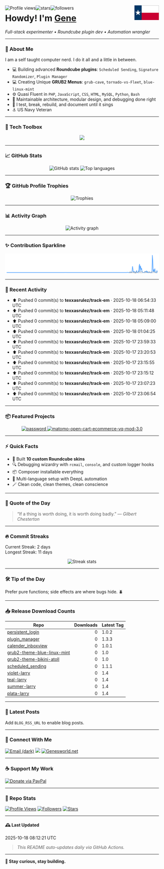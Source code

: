 <p>
  <img alt="Profile views" align="left" src="https://komarev.com/ghpvc/?username=texxasrulez&label=Profile%20views&color=0e75b6&style=plastic">
  <img alt="stars" align="left" src="https://img.shields.io/github/stars/texxasrulez?label=Stars&style=plastic&logo=github&labelColor=yellow&color=deepskyblue">
  <img alt="followers" align="left" src="https://img.shields.io/github/followers/texxasrulez?style=plastic&label=Followers&logo=github&labelColor=purple&color=blue">
  <img align="right" src="https://github.com/texxasrulez/texxasrulez/blob/main/assets/images/texas-flag.png" height="48">
</p>
<h1> Howdy! I'm <a href="https://github.com/texxasrulez">Gene</a></h1>
<p>
  <em>Full-stack experimenter • Roundcube plugin dev • Automation wrangler</em>
</p>

---

### 🧠 About Me

I am a self taught computer nerd. I do it all and a little in between.

- 💻 Building advanced **Roundcube plugins**: `Scheduled Sending`, `Signature Randomizer`, `Plugin Manager`
- 💻 Creating Unique **GRUB2 Menus**: `grub-cave`, `tornado-vs-Fleet`, `blue-linux-mint`
- ⚙️ Quasi Fluent in `PHP`, `JavaScript`, `CSS`, `HTML`, `MySQL`, `Python`, `Bash`
- 🧩 Maintainable architecture, modular design, and debugging done right
- 🔭 I test, break, rebuild, and document until it sings
- ⚓ US Navy Veteran

---

### 🧰 Tech Toolbox

<p align="center">
  <picture>
	<img src="https://skillicons.dev/icons?i=php,html,css,js,python,bash,git,github,linux,mysql,markdown" />
  </picture>
</p>

---

### 📈 GitHub Stats

<p align="center">
  <!-- Stats card -->
  <picture>
    <source media="(prefers-color-scheme: dark)" srcset="https://github-readme-stats.vercel.app/api?username=texxasrulez&show_icons=true&theme=tokyonight&count_private=true">
    <source media="(prefers-color-scheme: light)" srcset="https://github-readme-stats.vercel.app/api?username=texxasrulez&show_icons=true&theme=default&count_private=true">
    <img alt="GitHub stats" height="160" src="https://github-readme-stats.vercel.app/api?username=texxasrulez&show_icons=true&theme=default&count_private=true" />
  </picture>

  <!-- Top languages -->
  <picture>
    <source media="(prefers-color-scheme: dark)" srcset="https://github-readme-stats.vercel.app/api/top-langs/?username=texxasrulez&layout=compact&theme=tokyonight">
    <source media="(prefers-color-scheme: light)" srcset="https://github-readme-stats.vercel.app/api/top-langs/?username=texxasrulez&layout=compact&theme=default">
    <img alt="Top languages" height="160" src="https://github-readme-stats.vercel.app/api/top-langs/?username=texxasrulez&layout=compact&theme=default" />
  </picture>
</p>

---

### 🏆 GitHub Profile Trophies

<p align="center">
  <picture>
    <source media="(prefers-color-scheme: dark)" srcset="https://github-profile-trophy.vercel.app/?username=texxasrulez&theme=algolia&no-frame=false&margin-w=15&margin-h=15&column=6">
    <source media="(prefers-color-scheme: light)" srcset="https://github-profile-trophy.vercel.app/?username=texxasrulez&theme=algolia&no-bg=true&no-frame=false&margin-w=15&margin-h=15&column=6">
    <img alt="Trophies" src="https://github-profile-trophy.vercel.app/?username=texxasrulez&theme=algolia&no-bg=true&no-frame=false&margin-w=15&margin-h=15&column=6" />
  </picture>
</p>

---

### 📊 Activity Graph

<p align="center">
  <picture>
    <source media="(prefers-color-scheme: dark)" srcset="https://github-readme-activity-graph.vercel.app/graph?username=texxasrulez&theme=react-dark&area=true&grid=true&line=8aa8c2&area_color=8aa8c2&border_color=ffffff&radius=10">
    <source media="(prefers-color-scheme: light)" srcset="https://github-readme-activity-graph.vercel.app/graph?username=texxasrulez&theme=minimal&area=true&grid=true&line=000080&area_color=000080&border_color=8aa8c2&radius=10">
    <img alt="Activity graph" src="https://github-readme-activity-graph.vercel.app/graph?username=texxasrulez&theme=minimal&area=true&grid=true&line=000080&area_color=000080&border_color=8aa8c2&radius=10" />
  </picture>
</p>

---

### ✨ Contribution Sparkline

<p align="center">
  <img alt="Contributions sparkline"
       src="https://raw.githubusercontent.com/texxasrulez/texxasrulez/main/assets/contrib-sparkline.svg" />
</p>

---

### 📰 Recent Activity
<!--ACTIVITY:START-->
- ⬆️ Pushed 0 commit(s) to **texxasrulez/track-em** · 2025-10-18 06:54:33 UTC
- ⬆️ Pushed 0 commit(s) to **texxasrulez/track-em** · 2025-10-18 05:11:48 UTC
- ⬆️ Pushed 0 commit(s) to **texxasrulez/track-em** · 2025-10-18 05:09:00 UTC
- ⬆️ Pushed 0 commit(s) to **texxasrulez/track-em** · 2025-10-18 01:04:25 UTC
- ⬆️ Pushed 0 commit(s) to **texxasrulez/track-em** · 2025-10-17 23:59:33 UTC
- ⬆️ Pushed 0 commit(s) to **texxasrulez/track-em** · 2025-10-17 23:20:53 UTC
- ⬆️ Pushed 0 commit(s) to **texxasrulez/track-em** · 2025-10-17 23:15:55 UTC
- ⬆️ Pushed 0 commit(s) to **texxasrulez/track-em** · 2025-10-17 23:15:12 UTC
- ⬆️ Pushed 0 commit(s) to **texxasrulez/track-em** · 2025-10-17 23:07:23 UTC
- ⬆️ Pushed 0 commit(s) to **texxasrulez/track-em** · 2025-10-17 23:06:54 UTC
<!--ACTIVITY:END-->

---

### 📦 Featured Projects
<!--FEATURED:START-->
<p align="center">
<a href="https://github.com/texxasrulez/password">
  <picture>
    <source media="(prefers-color-scheme: dark)" srcset="https://github-readme-stats.vercel.app/api/pin/?username=texxasrulez&repo=password&theme=tokyonight">
    <img src="https://github-readme-stats.vercel.app/api/pin/?username=texxasrulez&repo=password&theme=default" alt="password" />
  </picture>
</a>
<a href="https://github.com/texxasrulez/matomo-open-cart-ecommerce-vq-mod-3.0">
  <picture>
    <source media="(prefers-color-scheme: dark)" srcset="https://github-readme-stats.vercel.app/api/pin/?username=texxasrulez&repo=matomo-open-cart-ecommerce-vq-mod-3.0&theme=tokyonight">
    <img src="https://github-readme-stats.vercel.app/api/pin/?username=texxasrulez&repo=matomo-open-cart-ecommerce-vq-mod-3.0&theme=default" alt="matomo-open-cart-ecommerce-vq-mod-3.0" />
  </picture>
</a>
</p>
<!--FEATURED:END-->

---

### ⚡ Quick Facts

- 🎨 Built **10 custom Roundcube skins**
- 🔍 Debugging wizardry with `rcmail`, `console`, and custom logger hooks
- 📦 Composer installable everything
- 🧭 Multi-language setup with DeepL automation
- 🪄 Clean code, clean themes, clean conscience

---

### 💬 Quote of the Day
<!--QUOTE:START-->
> “If a thing is worth doing, it is worth doing badly.”
— <em>Gilbert Chesterton</em>
<!--QUOTE:END-->

---

### 🔥 Commit Streaks
<!--STREAKS:START-->
Current Streak: 2 days  
Longest Streak: 11 days
<!--STREAKS:END-->

<p align="center">
  <picture>
    <source media="(prefers-color-scheme: dark)" srcset="https://github-readme-streak-stats.herokuapp.com?user=texxasrulez&theme=blue-green&date_format=M%20j%5B%2C%20Y%5D&fire=FF0000&stroke=49F9FF&background=FFFFFF00&dates=0000FF&border=FFFFFF">
    <img src="https://github-readme-streak-stats.herokuapp.com?user=texxasrulez&theme=blue-green&date_format=M%20j%5B%2C%20Y%5D&fire=FF0000&stroke=49F9FF&background=FFFFFF00&dates=0000FF&border=0000FF" alt="Streak stats" />
  </picture>
</p>

---

### 🛠️ Tip of the Day
<!--TIP:START-->
Prefer pure functions; side effects are where bugs hide. 🪲
<!--TIP:END-->

---

### 📥 Release Download Counts
<!--RELEASES:START-->
| Repo | Downloads | Latest Tag |
|---|---:|---|
| [persistent_login](https://github.com/texxasrulez/persistent_login/releases) | 0 | 1.0.2 |
| [plugin_manager](https://github.com/texxasrulez/plugin_manager/releases) | 0 | 1.3.3 |
| [calender_inboxview](https://github.com/texxasrulez/calender_inboxview/releases) | 0 | 1.0.1 |
| [grub2-theme-blue-linux-mint](https://github.com/texxasrulez/grub2-theme-blue-linux-mint/releases) | 0 | 1.0 |
| [grub2-theme-bikini-atoll](https://github.com/texxasrulez/grub2-theme-bikini-atoll/releases) | 0 | 1.0 |
| [scheduled_sending](https://github.com/texxasrulez/scheduled_sending/releases) | 0 | 1.1.1 |
| [violet-larry](https://github.com/texxasrulez/violet-larry/releases) | 0 | 1.4 |
| [teal-larry](https://github.com/texxasrulez/teal-larry/releases) | 0 | 1.4 |
| [summer-larry](https://github.com/texxasrulez/summer-larry/releases) | 0 | 1.4 |
| [plata-larry](https://github.com/texxasrulez/plata-larry/releases) | 0 | 1.4 |
<!--RELEASES:END-->

---

### 📰 Latest Posts
<!--BLOG:START-->
Add `BLOG_RSS_URL` to enable blog posts.
<!--BLOG:END-->

---

### 🔗 Connect With Me

<p align="left">
  <a href="mailto:texxasrulez@yahoo.com"><img src="https://img.shields.io/badge/Email-%23EA4335.svg?&style=plastic&logo=gmail&logoColor=white&labelColor=2d333b#gh-dark-mode-only" alt="Email (dark)" /></a>
  <a href="https://github.com/texxasrulez"><img src="https://img.shields.io/badge/GitHub-%23181717.svg?&style=plastic&logo=github&logoColor=white" /></a>
  <a href="https://www.genesworld.net/kontact.html" target="_blank" rel="noopener noreferrer"><img alt="Genesworld.net" src="https://img.shields.io/website?url=https%3A%2F%2Fwww.genesworld.net%2Fkontact.html&up_message=Online&up_color=darkgreen&down_message=Offline&down_color=crimson&style=plastic&logo=website&logoColor=white&label=Genesworld.net&labelColor=navy"></a>
</p>

---

### ☕ Support My Work

[![Donate via PayPal](https://img.shields.io/badge/Donate-Money%20Please-00457C?logo=paypal&logoColor=white&style=plastic&labelColor=navy&color=darkgreen)](https://www.paypal.com/paypalme/texxasrulez)

---

### 🧩 Repo Stats

[![Profile Views](https://komarev.com/ghpvc/?username=texxasrulez&label=Profile%20views&color=0e75b6&style=plastic)](https://github.com/texxasrulez)
[![Followers](https://img.shields.io/github/followers/texxasrulez?label=Stars&style=plastic&logo=github&labelColor=yellow&color=deepskyblue)](https://github.com/texxasrulez?tab=followers)
[![Stars](https://img.shields.io/github/stars/texxasrulez?style=plastic&label=Followers&logo=github&labelColor=purple&color=blue)](https://github.com/texxasrulez)

---

#### 🕰️ Last Updated
<!--DATE:START-->
2025-10-18 08:12:21 UTC
<!--DATE:END-->

> _This README auto-updates daily via GitHub Actions._

---

**🚀 Stay curious, stay building.**
